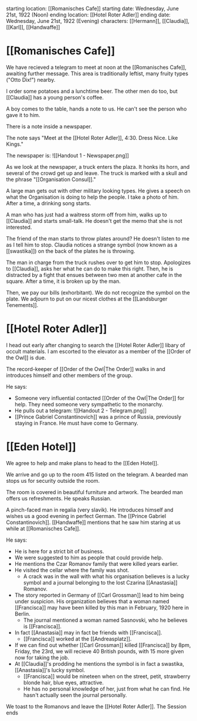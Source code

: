 starting location:  [[Romanisches Cafe]]
starting date: Wednesday, June 21st, 1922 (Noon)
ending location: [[Hotel Roter Adler]]
ending date: Wednesday, June 21st, 1922 (Evening)
characters: [[Hermann]], [[Claudia]], [[Karl]], [[Handwaffe]]

# [[Romanisches Cafe]]

We have recieved a telegram to meet at noon at the [[Romanisches Cafe]], awaiting further message. This area is traditionally leftist, many fruity types ("Otto Dix!") nearby. 

I order some potatoes and a lunchtime beer. The other men do too, but [[Claudia]] has a young person's coffee.

A boy comes to the table, hands a note to us. He can't see the person who gave it to him. 

There is a note inside a newspaper.

The note says "Meet at the [[Hotel Roter Adler]], 4:30. Dress Nice. Like Kings."

The newspaper is:
![[Handout 1 - Newspaper.png]]

As we look at the newspaper, a truck enters the plaza. It honks its horn, and several of the crowd get up and leave. The truck is marked with a skull and the phrase "[[Organisation Consul]]." 

A large man gets out with other military looking types. He gives a speech on what the Organisation is doing to help the people. I take a photo of him. After a time, a drinking song starts.

A man who has just had a waitress storm off from him, walks up to [[Claudia]] and starts small-talk. He doesn't get the memo that she is not interested. 

The friend of the man starts to throw plates around? He doesn't listen to me as I tell him to stop. Claudia notices a strange symbol (now known as a [[swastika]]) on the back of the plates he is throwing. 

The man in charge from the truck rushes over to get him to stop. Apologizes to [[Claudia]], asks her what he can do to make this right. Then, he is distracted by a fight that ensues between two men at another cafe in the square. After a time, it is broken up by the man. 

Then, we pay our bills (exhorbitant). We do not recognize the symbol on the plate. We adjourn to put on our nicest clothes at the [[Landsburger Tenements]].

# [[Hotel Roter Adler]]

I head out early after changing to search the [[Hotel Roter Adler]] libary of occult materials. I am escorted to the elevator as a member of the [[Order of the Owl]] is due. 

The record-keeper of [[Order of the Owl|The Order]] walks in and introduces himself and other members of the group.

He says: 
- Someone very influential contacted [[Order of the Owl|The Order]] for help. They need someone very sympathetic to the monarchy. 
- He pulls out a telegram: ![[Handout 2 - Telegram.png]]
- [[Prince Gabriel Constantinovich]] was a prince of Russia, previously staying in France. He must have come to Germany.

# [[Eden Hotel]]

We agree to help and make plans to head to the [[Eden Hotel]].

We arrive and go up to the room 415 listed on the telegram. A bearded man stops us for security outside the room. 

The room is covered in beautiful furniture and artwork. The bearded man offers us refreshments. He speaks Russian. 

A pinch-faced man in regalia (very slavik). He introduces himself and wishes us a good evening in perfect German. The [[Prince Gabriel Constantinovich]]. [[Handwaffe]] mentions that he saw him staring at us while at [[Romanisches Cafe]].

He says:
- He is here for a strict bit of business. 
- We were suggested to him as people that could provide help. 
- He mentions the Czar Romanov family that were killed years earlier. 
- He visited the cellar where the family was shot.
	- A crack was in the wall with what his organisation believes is a lucky symbol and a journal belonging to the lost Czarina [[Anastasia]] Romanov.
- The story reported in Germany of [[Carl Grossman]] lead to him being under suspicion. His organization believes that a woman named [[Francisca]] may have been killed by this man in February, 1920 here in Berlin. 
	- The journal mentioned a woman named Sasnovski, who he believes is [[Francisca]].
- In fact [[Anastasia]] may in fact be friends with [[Francisca]].
	- [[Francisca]] worked at the [[Andreasplatz]].
- If we can find out whether [[Carl Grossman]] killed [[Francisca]] by 8pm, Friday, the 23rd, we will recieve 40 British pounds, with 15 more given now for taking the job.
- At [[Claudia]]'s prodding he mentions the symbol is in fact a swastika, [[Anastasia]]'s lucky symbol.
	- [[Francisca]] would be nineteen when on the street, petit, strawberry blonde hair, blue eyes, attractive.
	- He has no personal knowledge of her, just from what he can find. He hasn't actually seen the journal personally.

We toast to the Romanovs and leave the [[Hotel Roter Adler]]. The Session ends
